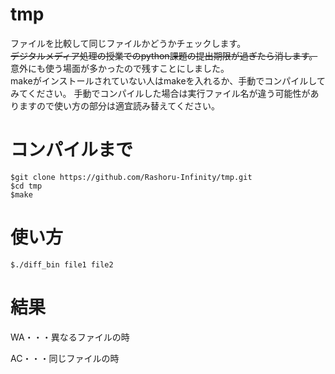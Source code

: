 # tmp
ファイルを比較して同じファイルかどうかチェックします。  
~~デジタルメディア処理の授業でのpython課題の提出期限が過ぎたら消します。~~  
意外にも使う場面が多かったので残すことにしました。  
makeがインストールされていない人はmakeを入れるか、手動でコンパイルしてみてください。
手動でコンパイルした場合は実行ファイル名が違う可能性がありますので使い方の部分は適宜読み替えてください。

# コンパイルまで
```
$git clone https://github.com/Rashoru-Infinity/tmp.git
$cd tmp
$make
```

# 使い方
```
$./diff_bin file1 file2
```

# 結果
WA・・・異なるファイルの時

AC・・・同じファイルの時

